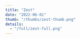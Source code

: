 ```yaml
---
title: "Zest"
date: "2022-06-01"
thumb: "/thumbs/zest-thumb.png"
details:
  - "/full/zest-full.png"
---
```


